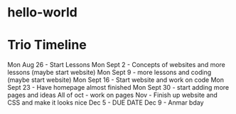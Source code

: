 # hello-world

<h1>Trio Timeline</h1>
<p1> Mon Aug 26 - Start Lessons
     Mon Sept 2 - Concepts of websites and more lessons (maybe start website)
     Mon Sept 9 - more lessons and coding (maybe start website)
     Mon Sept 16 - Start website and work on code
     Mon Sept 23 - Have homepage almost finished
     Mon Sept 30 - start adding more pages and ideas
     All of oct -  work on pages
     Nov - Finish up website and CSS and make it looks nice
     Dec 5 - DUE DATE
     Dec 9 - Anmar bday
